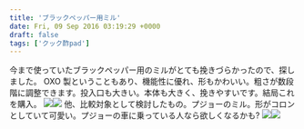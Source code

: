 ```yaml
---
title: 'ブラックペッパー用ミル'
date: Fri, 09 Sep 2016 03:19:29 +0000
draft: false
tags: ['クック酢pad']
---
```


今まで使っていたブラックペッパー用のミルがとても挽きづらかったので、探しました。 OXO 製ということもあり、機能性に優れ、形もかわいい。粗さが数段階に調整できます。投入口も大きい。本体も大きく、挽きやすいです。結局これを購入。 [![](//ws-fe.amazon-adsystem.com/widgets/q?_encoding=UTF8&ASIN=B011KFIBCM&Format=_SL160_&ID=AsinImage&MarketPlace=JP&ServiceVersion=20070822&WS=1&tag=hrm0a-22)](https://www.amazon.co.jp/OXO-%E3%83%AA%E3%83%AA%E3%83%BC-%E3%82%BD%E3%83%AB%E3%83%88-%E3%83%9A%E3%83%83%E3%83%91%E3%83%BC-1272480/dp/B011KFIBCM/ref=as_li_ss_il?ie=UTF8&qid=1477342798&sr=8-2&keywords=%E3%83%9F%E3%83%AB+OXO&linkCode=li2&tag=hrm0a-22&linkId=5347579b33482eb48ce88d4273dfd1eb)![](https://ir-jp.amazon-adsystem.com/e/ir?t=hrm0a-22&l=li2&o=9&a=B011KFIBCM) 他、比較対象として検討したもの。プジョーのミル。形がコロンとしていて可愛い。プジョーの車に乗っている人なら欲しくなるかも? [![](//ws-fe.amazon-adsystem.com/widgets/q?_encoding=UTF8&ASIN=B007KHX68E&Format=_SL160_&ID=AsinImage&MarketPlace=JP&ServiceVersion=20070822&WS=1&tag=hrm0a-22)](https://www.amazon.co.jp/%E3%83%97%E3%82%B8%E3%83%A7%E3%83%BC-%E3%83%9A%E3%83%83%E3%83%91%E3%83%BC%E3%83%9F%E3%83%AB-%E3%82%AF%E3%83%AC%E3%83%A2%E3%83%B3-13cm-27933/dp/B007KHX68E/ref=as_li_ss_il?ie=UTF8&qid=1477342888&sr=8-2&keywords=%E3%83%9F%E3%83%AB+%E3%83%97%E3%82%B8%E3%83%A7%E3%83%BC&linkCode=li2&tag=hrm0a-22&linkId=16f153fa714259a73b65681b5a82631e)![](https://ir-jp.amazon-adsystem.com/e/ir?t=hrm0a-22&l=li2&o=9&a=B007KHX68E)